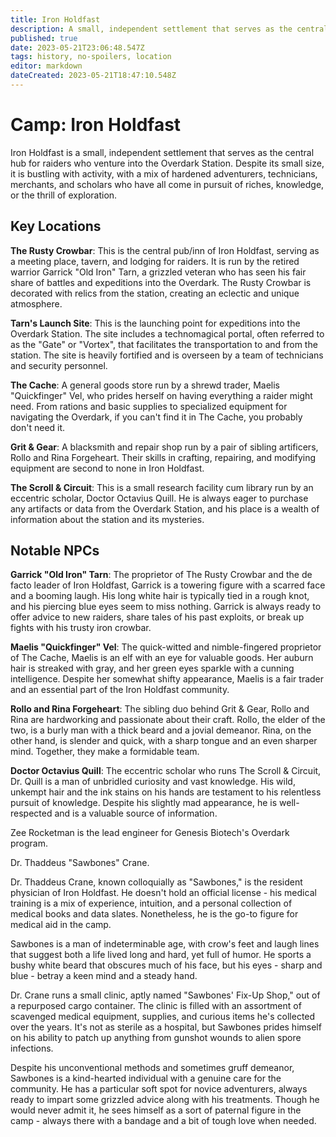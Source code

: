 ```yaml
---
title: Iron Holdfast
description: A small, independent settlement that serves as the central hub for raiders who venture into the Overdark Station.
published: true
date: 2023-05-21T23:06:48.547Z
tags: history, no-spoilers, location
editor: markdown
dateCreated: 2023-05-21T18:47:10.548Z
---
```


# Camp: Iron Holdfast

Iron Holdfast is a small, independent settlement that serves as the central hub for raiders who venture into the Overdark Station. Despite its small size, it is bustling with activity, with a mix of hardened adventurers, technicians, merchants, and scholars who have all come in pursuit of riches, knowledge, or the thrill of exploration.

## Key Locations

**The Rusty Crowbar**: This is the central pub/inn of Iron Holdfast, serving as a meeting place, tavern, and lodging for raiders. It is run by the retired warrior Garrick "Old Iron" Tarn, a grizzled veteran who has seen his fair share of battles and expeditions into the Overdark. The Rusty Crowbar is decorated with relics from the station, creating an eclectic and unique atmosphere.

**Tarn's Launch Site**: This is the launching point for expeditions into the Overdark Station. The site includes a technomagical portal, often referred to as the "Gate" or "Vortex", that facilitates the transportation to and from the station. The site is heavily fortified and is overseen by a team of technicians and security personnel.

**The Cache**: A general goods store run by a shrewd trader, Maelis "Quickfinger" Vel, who prides herself on having everything a raider might need. From rations and basic supplies to specialized equipment for navigating the Overdark, if you can't find it in The Cache, you probably don't need it.

**Grit & Gear**: A blacksmith and repair shop run by a pair of sibling artificers, Rollo and Rina Forgeheart. Their skills in crafting, repairing, and modifying equipment are second to none in Iron Holdfast.

**The Scroll & Circuit**: This is a small research facility cum library run by an eccentric scholar, Doctor Octavius Quill. He is always eager to purchase any artifacts or data from the Overdark Station, and his place is a wealth of information about the station and its mysteries.

## Notable NPCs

**Garrick "Old Iron" Tarn**: The proprietor of The Rusty Crowbar and the de facto leader of Iron Holdfast, Garrick is a towering figure with a scarred face and a booming laugh. His long white hair is typically tied in a rough knot, and his piercing blue eyes seem to miss nothing. Garrick is always ready to offer advice to new raiders, share tales of his past exploits, or break up fights with his trusty iron crowbar.

**Maelis "Quickfinger" Vel**: The quick-witted and nimble-fingered proprietor of The Cache, Maelis is an elf with an eye for valuable goods. Her auburn hair is streaked with gray, and her green eyes sparkle with a cunning intelligence. Despite her somewhat shifty appearance, Maelis is a fair trader and an essential part of the Iron Holdfast community.

**Rollo and Rina Forgeheart**: The sibling duo behind Grit & Gear, Rollo and Rina are hardworking and passionate about their craft. Rollo, the elder of the two, is a burly man with a thick beard and a jovial demeanor. Rina, on the other hand, is slender and quick, with a sharp tongue and an even sharper mind. Together, they make a formidable team.

**Doctor Octavius Quill**: The eccentric scholar who runs The Scroll & Circuit, Dr. Quill is a man of unbridled curiosity and vast knowledge. His wild, unkempt hair and the ink stains on his hands are testament to his relentless pursuit of knowledge. Despite his slightly mad appearance, he is well-respected and is a valuable source of information.



Zee Rocketman is the lead engineer for Genesis Biotech's Overdark program.



Dr. Thaddeus "Sawbones" Crane.

Dr. Thaddeus Crane, known colloquially as "Sawbones," is the resident physician of Iron Holdfast. He doesn't hold an official license - his medical training is a mix of experience, intuition, and a personal collection of medical books and data slates. Nonetheless, he is the go-to figure for medical aid in the camp.

Sawbones is a man of indeterminable age, with crow's feet and laugh lines that suggest both a life lived long and hard, yet full of humor. He sports a bushy white beard that obscures much of his face, but his eyes - sharp and blue - betray a keen mind and a steady hand.

Dr. Crane runs a small clinic, aptly named "Sawbones' Fix-Up Shop," out of a repurposed cargo container. The clinic is filled with an assortment of scavenged medical equipment, supplies, and curious items he's collected over the years. It's not as sterile as a hospital, but Sawbones prides himself on his ability to patch up anything from gunshot wounds to alien spore infections.

Despite his unconventional methods and sometimes gruff demeanor, Sawbones is a kind-hearted individual with a genuine care for the community. He has a particular soft spot for novice adventurers, always ready to impart some grizzled advice along with his treatments. Though he would never admit it, he sees himself as a sort of paternal figure in the camp - always there with a bandage and a bit of tough love when needed.